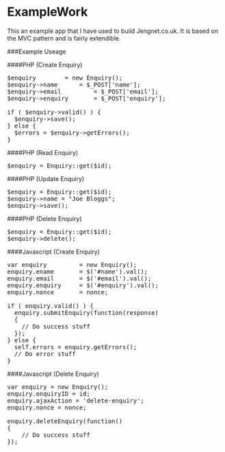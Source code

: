 # ExampleWork

This an example app that I have used to build Jengnet.co.uk. It is based on the MVC pattern and is fairly extendible.

###Example Useage

####PHP (Create Enquiry)

<pre>
$enquiry 		= new Enquiry();
$enquiry->name 		= $_POST['name'];
$enquiry->email         = $_POST['email'];
$enquiry->enquiry       = $_POST['enquiry'];

if ( $enquiry->valid() ) {
  $enquiry->save();
} else {
  $errors = $enquiry->getErrors();
}
</pre>

####PHP (Read Enquiry)

<pre>
$enquiry = Enquiry::get($id);
</pre>

####PHP (Update Enquiry)

<pre>
$enquiry = Enquiry::get($id);
$enquiry->name = "Joe Bloggs";
$enquiry->save();
</pre>

####PHP (Delete Enquiry)

<pre>
$enquiry = Enquiry::get($id);
$enquiry->delete();
</pre>

####Javascript (Create Enquiry)

<pre>
var enquiry         = new Enquiry();
enquiry.ename       = $('#name').val();
enquiry.email       = $('#email').val();
enquiry.enquiry     = $('#enquiry').val();
enquiry.nonce       = nonce;

if ( enquiry.valid() ) {
  enquiry.submitEnquiry(function(response)
  {
    // Do success stuff
  });
} else {
  self.errors = enquiry.getErrors();
  // Do error stuff
}
</pre>

####Javascript (Delete Enquiry)

<pre>
var enquiry = new Enquiry();
enquiry.enquiryID = id;
enquiry.ajaxAction = 'delete-enquiry';
enquiry.nonce = nonce;

enquiry.deleteEnquiry(function()
{
	// Do success stuff
});
</pre>

